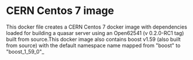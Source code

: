# CERN Centos 7 image
This docker file creates a CERN Centos 7 docker image with dependencies loaded for building a quasar server using an Open62541 (v 0.2.0-RC1 tag) built from source.This docker image also contains boost v1.59 (also built from source) with the default namespace name mapped from "boost" to "boost_1_59_0"_
